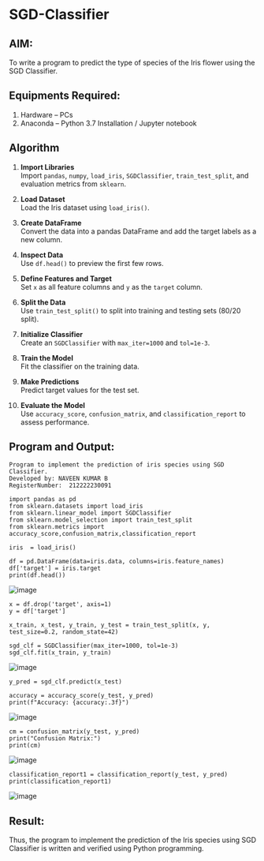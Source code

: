 # SGD-Classifier
## AIM:
To write a program to predict the type of species of the Iris flower using the SGD Classifier.

## Equipments Required:
1. Hardware – PCs
2. Anaconda – Python 3.7 Installation / Jupyter notebook

## Algorithm
1. **Import Libraries**  
   Import `pandas`, `numpy`, `load_iris`, `SGDClassifier`, `train_test_split`, and evaluation metrics from `sklearn`.

2. **Load Dataset**  
   Load the Iris dataset using `load_iris()`.

3. **Create DataFrame**  
   Convert the data into a pandas DataFrame and add the target labels as a new column.

4. **Inspect Data**  
   Use `df.head()` to preview the first few rows.

5. **Define Features and Target**  
   Set `x` as all feature columns and `y` as the `target` column.

6. **Split the Data**  
   Use `train_test_split()` to split into training and testing sets (80/20 split).

7. **Initialize Classifier**  
   Create an `SGDClassifier` with `max_iter=1000` and `tol=1e-3`.

8. **Train the Model**  
   Fit the classifier on the training data.

9. **Make Predictions**  
   Predict target values for the test set.

10. **Evaluate the Model**  
   Use `accuracy_score`, `confusion_matrix`, and `classification_report` to assess performance.

## Program and Output:
```
Program to implement the prediction of iris species using SGD Classifier.
Developed by: NAVEEN KUMAR B
RegisterNumber:  212222230091
```
```
import pandas as pd
from sklearn.datasets import load_iris
from sklearn.linear_model import SGDClassifier
from sklearn.model_selection import train_test_split
from sklearn.metrics import accuracy_score,confusion_matrix,classification_report
```
```
iris  = load_iris()
```
```
df = pd.DataFrame(data=iris.data, columns=iris.feature_names)
df['target'] = iris.target
print(df.head())
```
![image](https://github.com/user-attachments/assets/8cc28bf3-3e70-47b4-896b-6e482b7f0dbc)

```
x = df.drop('target', axis=1)
y = df['target']
```
```
x_train, x_test, y_train, y_test = train_test_split(x, y, test_size=0.2, random_state=42)
```
```
sgd_clf = SGDClassifier(max_iter=1000, tol=1e-3)
sgd_clf.fit(x_train, y_train)
```
![image](https://github.com/user-attachments/assets/a4a67caf-1cf9-47a3-8d4c-f2e33828d263)
```
y_pred = sgd_clf.predict(x_test)
```
```
accuracy = accuracy_score(y_test, y_pred)
print(f"Accuracy: {accuracy:.3f}")
```
![image](https://github.com/user-attachments/assets/4512cf53-6608-411a-bb3e-fb4c627caf7d)
```
cm = confusion_matrix(y_test, y_pred)
print("Confusion Matrix:")
print(cm)
```
![image](https://github.com/user-attachments/assets/2a68d350-9bd2-4f25-b94d-a674ec2e7716)

```
classification_report1 = classification_report(y_test, y_pred)
print(classification_report1)
```
![image](https://github.com/user-attachments/assets/a36d15e9-6a52-479c-abb9-cf41233455a5)




## Result:
Thus, the program to implement the prediction of the Iris species using SGD Classifier is written and verified using Python programming.
